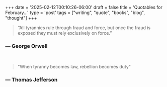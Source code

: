 +++
date = '2025-02-12T00:10:26-06:00'
draft = false
title = 'Quotables for February...'
type = 'post'
tags = ["writing", "quote", "books", "blog", "thought"]
+++

> “All tyrannies rule through fraud and force, but once the fraud is exposed they must rely exclusively on force.” 

### — George Orwell

<br />

> "When tyranny becomes law, rebellion becomes duty"

### — Thomas Jefferson 

